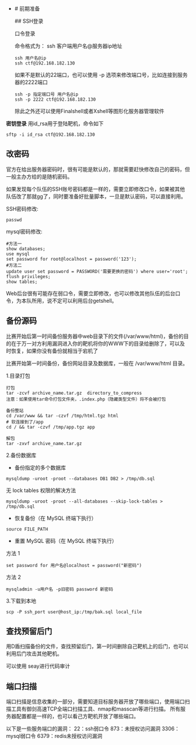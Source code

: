 - \# 前期准备

  \## SSH登录

  口令登录

  命令格式为： ssh 客户端用户名@服务器ip地址

  ```
  ssh 用户名@ip
  ssh ctf@192.168.182.130
  ```

  如果不是默认的22端口，也可以使用 -p 选项来修改端口号，比如连接到服务器的2222端口

  ```
  ssh -p 指定端口号 用户名@ip
  ssh -p 2222 ctf@192.168.182.130
  ```

  除此之外还可以使用Finalshell或者Xshell等图形化服务器管理软件

**密钥登录**
用id_rsa用于登陆靶机，命令如下

```
sftp -i id_rsa ctf@192.168.182.130
```

## 改密码

官方在给出服务器密码时，很有可能是默认的，那就需要赶快修改自己的密码，但一般主办方给的是随机密码。

如果发现每个队伍的SSH账号密码都是一样的，需要立即修改口令，如果被其他队伍改了那就gg了，同时要准备好批量脚本，一旦是默认密码，可以直接利用。

SSH密码修改:

```
passwd
```

mysql密码修改:

```
#方法一
show databases;
use mysql
set password for root@localhost = password('123');
#方法二
update user set password = PASSWORD('需要更换的密码') where user='root';
flush privileges;
show tables;
```

Web后台很有可能存在弱口令，需要立即修改，也可以修改其他队伍的后台口令，为本队所用，说不定可以利用后台getshell。

## 备份源码

比赛开始后第一时间备份服务器中web目录下的文件(/var/www/html)，备份的目的在于万一对方利用漏洞进入你的靶机将你的WWW下的目录给删除了，可以及时恢复，如果你没有备份就相当于宕机了

比赛开始第一时间备份，备份网站目录及数据库，一般在 /var/www/html 目录。

1.目录打包

```
打包
tar -zcvf archive_name.tar.gz  directory_to_compress
注意：如果使用tar命令打包文件夹，.index.php（隐藏类型文件）将不会被打包

备份整站
cd /var/www && tar -czvf /tmp/html.tgz html
# 软连接到了/app
cd / && tar -czvf /tmp/app.tgz app

解包
tar -zxvf archive_name.tar.gz
```

2.备份数据库

- 备份指定的多个数据库

```
mysqldump -uroot -proot --databases DB1 DB2 > /tmp/db.sql
```

无 lock tables 权限的解决方法

```
mysqldump -uroot -proot --all-databases --skip-lock-tables > /tmp/db.sql
```

- 恢复备份（在 MySQL 终端下执行）

```
source FILE_PATH
```

- 重置 MySQL 密码（在 MySQL 终端下执行）

方法 1

```
set password for 用户名@localhost = password("新密码")
```

方法 2

```
mysqladmin -u用户名 -p旧密码 password 新密码
```

3.下载到本地

```
scp -P ssh_port user@host_ip:/tmp/bak.sql local_file
```

## 查找预留后门

用D盾扫描备份的文件，查找预留后门，第一时间删除自己靶机上的后门，也可以利用后门攻击其他靶机。

可以使用 seay进行代码审计

## 端口扫描

端口扫描是信息收集的一部分，需要知道目标服务器开放了哪些端口，使用端口扫描工具有御剑高速TCP全端口扫描工具、nmap和masscan等进行扫描。
所有服务器配置都是一样的，也可以看己方靶机开放了哪些端口。

以下是一些服务端口的漏洞：
22：ssh弱口令
873：未授权访问漏洞
3306：mysql弱口令
6379：redis未授权访问漏洞
